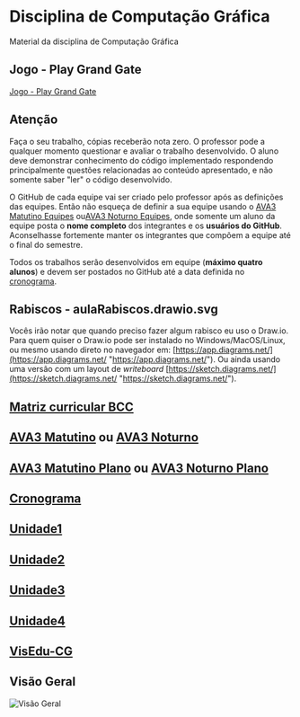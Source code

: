 # Disciplina de Computação Gráfica  

[AVA3 Matutino]: <https://ava3.furb.br/course/view.php?id=47758&section=0> "AVA3" 
[AVA3 Matutino Equipes]: <https://ava3.furb.br/mod/forum/view.php?id=1099470> "AVA3 Equipes" 
[AVA3 Matutino Plano]: <https://ava3.furb.br/course/view.php?id=47758&section=1> "Plano de Ensino" 
[AVA3 Noturno]: <https://ava3.furb.br/course/view.php?id=47757&section=0> "AVA3"  
[AVA3 Noturno Equipes]: <https://ava3.furb.br/mod/forum/view.php?id=1099482> "AVA3 Equipes"  
[AVA3 Noturno Plano]: <https://ava3.furb.br/course/view.php?id=47757&section=1> "Plano de Ensino"  
[Cronograma]: <./cronograma.md> "Cronograma"  

Material da disciplina de Computação Gráfica  

## Jogo - Play Grand Gate

[Jogo - Play Grand Gate](https://github.com/dalton-reis/dalton-reis/tree/main#jogo---play-grand-gate)  

## Atenção  

Faça o seu trabalho, cópias receberão nota zero. O professor pode a qualquer momento questionar e avaliar o trabalho desenvolvido. O aluno deve demonstrar conhecimento do código implementado respondendo principalmente questões relacionadas ao conteúdo apresentado, e não somente saber "ler" o código desenvolvido.  

O GitHub de cada equipe vai ser criado pelo professor após as definições das equipes. Então não esqueça de definir a sua equipe usando o [AVA3 Matutino Equipes] ou[AVA3 Noturno Equipes], onde somente um aluno da equipe posta o **nome completo** dos integrantes e os **usuários do GitHub**. Aconselhasse fortemente manter os integrantes que compõem a equipe até o final do semestre.  

Todos os trabalhos serão desenvolvidos em equipe (**máximo quatro alunos**) e devem ser postados no GitHub até a data definida no [cronograma](cronograma.md "cronograma").  

## Rabiscos - aulaRabiscos.drawio.svg

Vocês irão notar que quando preciso fazer algum rabisco eu uso o Draw.io. Para quem quiser o Draw.io pode ser instalado no Windows/MacOS/Linux, ou mesmo usando direto no navegador em: [https://app.diagrams.net/](https://app.diagrams.net/ "https://app.diagrams.net/"). Ou ainda usando uma versão com um layout de *writeboard* [https://sketch.diagrams.net/](https://sketch.diagrams.net/ "https://sketch.diagrams.net/").  

## [Matriz curricular BCC](<https://github.com/dalton-reis/dalton-reis/blob/main/_._/matriz_BCC.pdf> "Matriz curricular BCC")  

## [AVA3 Matutino] ou [AVA3 Noturno]

## [AVA3 Matutino Plano] ou [AVA3 Noturno Plano]  

## [Cronograma]  

## [Unidade1](Unidade1 "Unidade 1")  

## [Unidade2](Unidade2 "Unidade 2")  

## [Unidade3](Unidade3 "Unidade 3")  

## [Unidade4](Unidade4 "Unidade 4")  

## [VisEdu-CG](https://gcgfurb.github.io/yoda/ "VisEdu-CG")

## Visão Geral

![Visão Geral](visaoGeral.drawio.svg)  

<!--
TODO: VOLTOU a FUNCIONAR ... erro ao gerar os PlatUml porque inclui as pastas OBJ e BIN
No arquivo
  ~/Library/Application Support/Code/User/settings.json
não funciona a flag
  			"csharp2plantuml.excludePath": "**/obj/**",
Assim ao usar command Palette: > PlantUML: Export Workspaces Diagrams

-->
